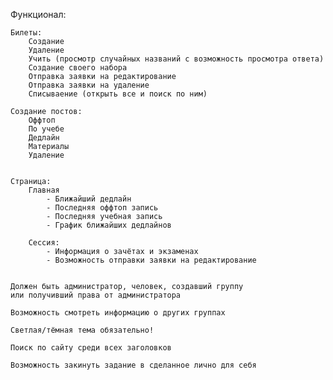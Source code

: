 Функционал: 

    Билеты:
        Создание
        Удаление
        Учить (просмотр случайных названий с возможность просмотра ответа)
        Создание своего набора
        Отправка заявки на редактирование
        Отправка заявки на удаление
        Списываение (открыть все и поиск по ним)

    Создание постов:
        Оффтоп
        По учебе
        Дедлайн
        Материалы
        Удаление


    Страница:
        Главная
            - Ближайший дедлайн
            - Последняя оффтоп запись
            - Последняя учебная запись
            - График ближайших дедлайнов
        
        Сессия:
            - Информация о зачётах и экзаменах
            - Возможность отправки заявки на редактирование
    

    Должен быть администратор, человек, создавший группу 
    или получивший права от администратора

    Возможность смотреть информацию о других группах

    Светлая/тёмная тема обязательно!
    
    Поиск по сайту среди всех заголовков

    Возможность закинуть задание в сделанное лично для себя
